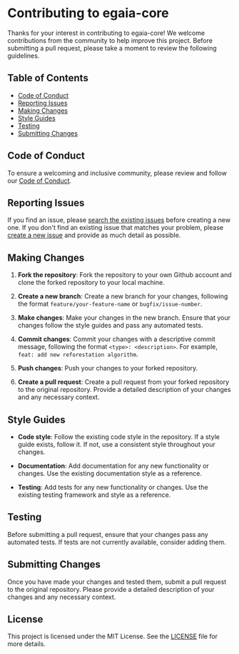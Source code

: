 # Contributing to egaia-core

Thanks for your interest in contributing to egaia-core! We welcome contributions from the community to help improve this project. Before submitting a pull request, please take a moment to review the following guidelines.

## Table of Contents

- [Code of Conduct](#code-of-conduct)
- [Reporting Issues](#reporting-issues)
- [Making Changes](#making-changes)
- [Style Guides](#style-guides)
- [Testing](#testing)
- [Submitting Changes](#submitting-changes)

## Code of Conduct

To ensure a welcoming and inclusive community, please review and follow our [Code of Conduct](CODE_OF_CONDUCT.md).

## Reporting Issues

If you find an issue, please [search the existing issues](https://github.com/KOSASIH/egaia-core/issues) before creating a new one. If you don't find an existing issue that matches your problem, please [create a new issue](https://github.com/KOSASIH/egaia-core/issues/new) and provide as much detail as possible.

## Making Changes

1. **Fork the repository**: Fork the repository to your own Github account and clone the forked repository to your local machine.

2. **Create a new branch**: Create a new branch for your changes, following the format `feature/your-feature-name` or `bugfix/issue-number`.

3. **Make changes**: Make your changes in the new branch. Ensure that your changes follow the style guides and pass any automated tests.

4. **Commit changes**: Commit your changes with a descriptive commit message, following the format `<type>: <description>`. For example, `feat: add new reforestation algorithm`.

5. **Push changes**: Push your changes to your forked repository.

6. **Create a pull request**: Create a pull request from your forked repository to the original repository. Provide a detailed description of your changes and any necessary context.

## Style Guides

- **Code style**: Follow the existing code style in the repository. If a style guide exists, follow it. If not, use a consistent style throughout your changes.

- **Documentation**: Add documentation for any new functionality or changes. Use the existing documentation style as a reference.

- **Testing**: Add tests for any new functionality or changes. Use the existing testing framework and style as a reference.

## Testing

Before submitting a pull request, ensure that your changes pass any automated tests. If tests are not currently available, consider adding them.

## Submitting Changes

Once you have made your changes and tested them, submit a pull request to the original repository. Please provide a detailed description of your changes and any necessary context.

## License

This project is licensed under the MIT License. See the [LICENSE](LICENSE) file for more details.
